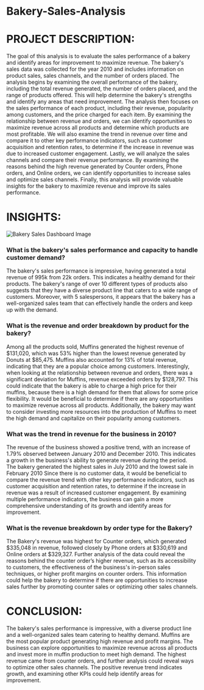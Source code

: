 # Bakery-Sales-Analysis


# PROJECT DESCRIPTION:
The goal of this analysis is to evaluate the sales performance of a bakery and identify areas for improvement to maximize revenue. The bakery's sales data was collected for the year 2010 and includes information on product sales, sales channels, and the number of orders placed.
The analysis begins by examining the overall performance of the bakery, including the total revenue generated, the number of orders placed, and the range of products offered. This will help determine the bakery's strengths and identify any areas that need improvement.
The analysis then focuses on the sales performance of each product, including their revenue, popularity among customers, and the price charged for each item. By examining the relationship between revenue and orders, we can identify opportunities to maximize revenue across all products and determine which products are most profitable.
We will also examine the trend in revenue over time and compare it to other key performance indicators, such as customer acquisition and retention rates, to determine if the increase in revenue was due to increased customer engagement.
Lastly, we will analyze the sales channels and compare their revenue performance. By examining the reasons behind the high revenue generated by Counter orders, Phone orders, and Online orders, we can identify opportunities to increase sales and optimize sales channels.
Finally, this analysis will provide valuable insights for the bakery to maximize revenue and improve its sales performance.

# INSIGHTS:

 ![Bakery Sales Dashboard Image](https://user-images.githubusercontent.com/127628021/227203216-581b9f65-d278-4c41-81b9-bf2f9d998760.PNG)

### What is the bakery's sales performance and capacity to handle customer demand?
The bakery's sales performance is impressive, having generated a total revenue of 995k from 22k orders. This indicates a healthy demand for their products. The bakery's range of over 10 different types of products also suggests that they have a diverse product line that caters to a wide range of customers.
Moreover, with 5 salespersons, it appears that the bakery has a well-organized sales team that can effectively handle the orders and keep up with the demand.

### What is the revenue and order breakdown by product for the bakery?
Among all the products sold, Muffins generated the highest revenue of $131,020, which was 53% higher than the lowest revenue generated by Donuts at $85,475. Muffins also accounted for 13% of total revenue, indicating that they are a popular choice among customers.
Interestingly, when looking at the relationship between revenue and orders, there was a significant deviation for Muffins, revenue exceeded orders by $128,797. This could indicate that the bakery is able to charge a high price for their muffins, because there is a high demand for them that allows for some price flexibility.
It would be beneficial to determine if there are any opportunities to maximize revenue across all products. Additionally, the bakery may want to consider investing more resources into the production of Muffins to meet the high demand and capitalize on their popularity among customers.

### What was the trend in revenue for the business in 2010?
The revenue of the business showed a positive trend, with an increase of 1.79% observed between January 2010 and December 2010. This indicates a growth in the business's ability to generate revenue during the period. The bakery generated the highest sales in July 2010 and the lowest sale in February 2010
Since there is no customer data, it would be beneficial to compare the revenue trend with other key performance indicators, such as customer acquisition and retention rates, to determine if the increase in revenue was a result of increased customer engagement. By examining multiple performance indicators, the business can gain a more comprehensive understanding of its growth and identify areas for improvement.

### What is the revenue breakdown by order type for the Bakery?
The Bakery's revenue was highest for Counter orders, which generated $335,048 in revenue, followed closely by Phone orders at $330,619 and Online orders at $329,327.
Further analysis of the data could reveal the reasons behind the counter order’s higher revenue, such as its accessibility to customers, the effectiveness of the business's in-person sales techniques, or higher profit margins on counter orders. This information could help the bakery to determine if there are opportunities to increase sales further by promoting counter sales or optimizing other sales channels.

# CONCLUSION:
The bakery's sales performance is impressive, with a diverse product line and a well-organized sales team catering to healthy demand. Muffins are the most popular product generating high revenue and profit margins. The business can explore opportunities to maximize revenue across all products and invest more in muffin production to meet high demand. The highest revenue came from counter orders, and further analysis could reveal ways to optimize other sales channels. The positive revenue trend indicates growth, and examining other KPIs could help identify areas for improvement.
